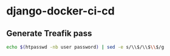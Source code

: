 # django-docker-ci-cd

## Generate Treafik pass
```bash
echo $(htpasswd -nb user password) | sed -e s/\\$/\\$\\$/g
```
